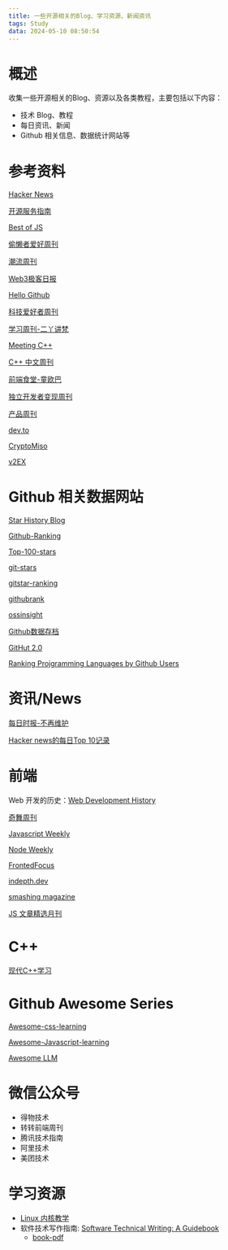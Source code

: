 ```yaml
---
title: 一些开源相关的Blog、学习资源、新闻资讯 
tags: Study
data: 2024-05-10 08:50:54
---
```


# 概述
收集一些开源相关的Blog、资源以及各类教程，主要包括以下内容：
- 技术 Blog、教程
- 每日资讯、新闻
- Github 相关信息、数据统计网站等

# 参考资料
[Hacker News](https://news.ycombinator.com/)

[开源服务指南](https://osguider.com/blog/)

[Best of JS](https://bestofjs.org/)

[偷懒者爱好周刊](https://toolight.zhubai.love/)

[潮流周刊](https://weekly.tw93.fun/)

[Web3极客日报](https://daily.rebase.network/)

[Hello Github](https://hellogithub.com/)

[科技爱好者周刊](https://www.ruanyifeng.com/blog/weekly/)

[学习周刊-二丫讲梵](https://wiki.eryajf.net/)

[Meeting C++](https://meetingcpp.com/)

[C++ 中文周刊](https://wanghenshui.github.io/cppweeklynews/)

[前端食堂-童欧巴](https://hungryturbo.zhubai.love/)

[独立开发者变现周刊](https://www.ezindie.com/)

[产品周刊](https://github.com/HerbertChang/productweekly)

[dev.to](https://dev.to/)

[CryptoMiso](https://www.cryptomiso.com/)

[v2EX](https://v2ex.com/)

# Github 相关数据网站
[Star History Blog](https://star-history.com/blog)

[Github-Ranking](https://evanli.github.io/Github-Ranking)

[Top-100-stars](https://github.com/EvanLi/Github-Ranking/blob/master/Top100/Top-100-stars.md)

[git-stars](https://git-stars.com/)


[gitstar-ranking](https://gitstar-ranking.com/)

[githubrank](https://githubrank.com/)

[ossinsight](https://ossinsight.io/)

[Github数据存档](https://www.gharchive.org/)

[GitHut 2.0](https://madnight.github.io/githut/#/pull_requests/2024/1)

[Ranking Projgramming Languages by Github Users](https://www.benfrederickson.com/ranking-programming-languages-by-github-users/)

# 资讯/News
[每日时报-不再维护](https://wubaiqing.github.io/zaobao/)

[Hacker news的每日Top 10记录](https://www.daemonology.net/hn-daily/)

# 前端
Web 开发的历史：[Web Development History](https://webdevelopmenthistory.com/index/)

[奇舞周刊](https://www.zhihu.com/column/75weekly)

[Javascript Weekly](https://javascriptweekly.com/issues/686)

[Node Weekly](https://nodeweekly.com/issues/531)

[FrontedFocus](https://frontendfoc.us/)

[indepth.dev](https://angularindepth.com/)

[smashing magazine](https://www.smashingmagazine.com/)

[JS 文章精选月刊](https://hijiangtao.github.io/javascript-articles-monthly/)

# C++
[现代C++学习](https://learnmoderncpp.com/)

# Github Awesome Series
[Awesome-css-learning](https://github.com/micromata/awesome-css-learning)

[Awesome-Javascript-learning](https://github.com/micromata/awesome-javascript-learning)

[Awesome LLM](https://github.com/Hannibal046/Awesome-LLM)

# 微信公众号
- 得物技术
- 转转前端周刊
- 腾讯技术指南
- 阿里技术
- 美团技术



# 学习资源
- [Linux 内核教学](https://linux-kernel-labs-zh.xyz/)
- 软件技术写作指南: [Software Technical Writing: A Guidebook](https://jamesg.blog/2024/01/03/software-technical-writing/)
    - [book-pdf](https://jamesg.blog/book.pdf)




